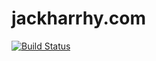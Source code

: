 # jackharrhy.com

[![Build Status](https://drone.jackharrhy.com/api/badges/jackharrhy/jackharrhy.com/status.svg)](https://drone.jackharrhy.com/jackharrhy/jackharrhy.com)
